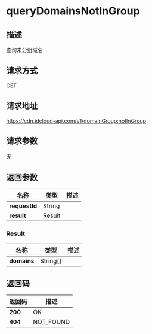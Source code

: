 # queryDomainsNotInGroup


## 描述
查询未分组域名

## 请求方式
GET

## 请求地址
https://cdn.jdcloud-api.com/v1/domainGroup:notInGroup


## 请求参数
无


## 返回参数
|名称|类型|描述|
|---|---|---|
|**requestId**|String| |
|**result**|Result| |

### Result
|名称|类型|描述|
|---|---|---|
|**domains**|String[]| |

## 返回码
|返回码|描述|
|---|---|
|**200**|OK|
|**404**|NOT_FOUND|

